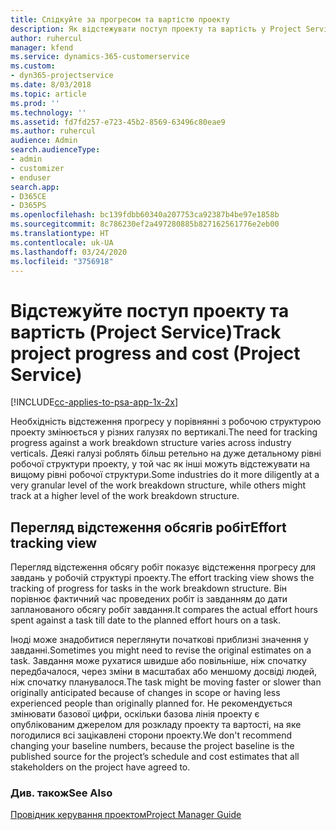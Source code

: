 ```yaml
---
title: Слідкуйте за прогресом та вартістю проекту
description: Як відстежувати поступ проекту та вартість у Project Service
author: ruhercul
manager: kfend
ms.service: dynamics-365-customerservice
ms.custom:
- dyn365-projectservice
ms.date: 8/03/2018
ms.topic: article
ms.prod: ''
ms.technology: ''
ms.assetid: fd7fd257-e723-45b2-8569-63496c80eae9
ms.author: ruhercul
audience: Admin
search.audienceType:
- admin
- customizer
- enduser
search.app:
- D365CE
- D365PS
ms.openlocfilehash: bc139fdbb60340a207753ca92387b4be97e1858b
ms.sourcegitcommit: 8c786230ef2a497280885b827162561776e2eb00
ms.translationtype: HT
ms.contentlocale: uk-UA
ms.lasthandoff: 03/24/2020
ms.locfileid: "3756918"
---
```

# <a name="track-project-progress-and-cost-project-service"></a><span data-ttu-id="43065-103">Відстежуйте поступ проекту та вартість (Project Service)</span><span class="sxs-lookup"><span data-stu-id="43065-103">Track project progress and cost (Project Service)</span></span>

[!INCLUDE[cc-applies-to-psa-app-1x-2x](../includes/cc-applies-to-psa-app-1x-2x.md)]

<span data-ttu-id="43065-104">Необхідність відстеження прогресу у порівнянні з робочою структурою проекту змінюється у різних галузях по вертикалі.</span><span class="sxs-lookup"><span data-stu-id="43065-104">The need for tracking progress against a work breakdown structure varies across industry verticals.</span></span> <span data-ttu-id="43065-105">Деякі галузі роблять більш ретельно на дуже детальному рівні робочої структури проекту, у той час як інші можуть відстежувати на вищому рівні робочої структури.</span><span class="sxs-lookup"><span data-stu-id="43065-105">Some industries do it more diligently at a very granular level of the work breakdown structure, while others might track at a higher level of the work breakdown structure.</span></span>  
  
## <a name="effort-tracking-view"></a><span data-ttu-id="43065-106">Перегляд відстеження обсягів робіт</span><span class="sxs-lookup"><span data-stu-id="43065-106">Effort tracking view</span></span>  
<span data-ttu-id="43065-107">Перегляд відстеження обсягу робіт показує відстеження прогресу для завдань у робочій структурі проекту.</span><span class="sxs-lookup"><span data-stu-id="43065-107">The effort tracking view shows the tracking of progress for tasks in the work breakdown structure.</span></span> <span data-ttu-id="43065-108">Він порівнює фактичний час проведених робіт із завданням до дати запланованого обсягу робіт завдання.</span><span class="sxs-lookup"><span data-stu-id="43065-108">It compares the actual effort hours spent against a task till date to the planned effort hours on a task.</span></span>  
  
<span data-ttu-id="43065-109">Іноді може знадобитися переглянути початкові приблизні значення у завданні.</span><span class="sxs-lookup"><span data-stu-id="43065-109">Sometimes you might need to revise the original estimates on a task.</span></span> <span data-ttu-id="43065-110">Завдання може рухатися швидше або повільніше, ніж спочатку передбачалося, через зміни в масштабах або меншому досвіді людей, ніж спочатку планувалося.</span><span class="sxs-lookup"><span data-stu-id="43065-110">The task might be moving faster or slower than originally anticipated because of changes in scope or having less experienced people than originally planned for.</span></span> <span data-ttu-id="43065-111">Не рекомендується змінювати базової цифри, оскільки базова лінія проекту є опублікованим джерелом для розкладу проекту та вартості, на яке погодилися всі зацікавлені сторони проекту.</span><span class="sxs-lookup"><span data-stu-id="43065-111">We don't recommend changing your baseline numbers, because the project baseline is the published source for the project’s schedule and cost estimates that all stakeholders on the project have agreed to.</span></span>  
  
### <a name="see-also"></a><span data-ttu-id="43065-112">Див. також</span><span class="sxs-lookup"><span data-stu-id="43065-112">See Also</span></span>  
 [<span data-ttu-id="43065-113">Провідник керування проектом</span><span class="sxs-lookup"><span data-stu-id="43065-113">Project Manager Guide</span></span>](../project-service/project-manager-guide.md)
